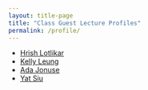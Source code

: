 ```yaml
---
layout: title-page
title: "Class Guest Lecture Profiles"
permalink: /profile/
---
```


- [Hrish Lotlikar](./lotlikar)
- [Kelly Leung](./leung)
- [Ada Jonuse](./jonuse)
- [Yat Siu](./siu)


<!-- 
TODO Add these from here: https://airtable.com/shrfKuJLN4eRy1W5E/tbltqFuoRx1qVU4yJ
Note all profile pics and slides are included iun `/assets` that are availbe at this time. 

Ian Lee	Lee	3/10/2022	Syndicate Protocol	https://www.linkedin.com/in/mrianlee/	Pitching and Storytelling Update: The Validation	Co-Founder of Syndicate. Investor and Co-Founder of IDEO CoLab Ventures. Invests in blockchain, crypto, and Bitcoin startups.	
Philip Rosedale	Rosedale	3/17/2022	Second Life	https://www.linkedin.com/in/philiprosedale/	User Acceptance, Monetization and Validation	Philip Rosedale created an innovative Internet video conferencing product (called "FreeVue"), which was later acquired by RealNetworks where (in 1996) he went on to become Vice President and CTO. In 1999, Rosedale left RealNetworks and founded Linden Lab. There he led the creation of a virtual civilization called Second Life, fulfilling his lifelong dream of an open-ended, Internet-connected virtual world. In 2010, he co-founded LoveMachine (www.lovemachineinc.com) as a lab to build several new ideas at the edge of work, computing, commerce, and intelligence. Out of this work, grew Worklist, a global community of web developers, and Coffee & Power. In November, 2011, Rosedale released Coffee & Power, a site that enabled people to connect for small jobs and services using a free-market system and distributed work principles.  At the beginning of 2013, the team at Coffee & Power became a new company: High Fidelity, and are currently working on the prototype stages of a new global virtual world.    	
Jason Festa	Festa	3/17/2022	Upland	https://www.linkedin.com/in/jasonfesta/	Design	Creative Director of Upland, a #1 NFT Blockchain Metaverse.He recently spent time at Adobe, working with the Adobe Design Fund on Design to Developer Relationships.  His experience includes: 500 Startups Batch 11, Creative Director The Walt Disney Company,  Design Director Tap Tap Revenge, Design Mentor for Royal Academy of Engineering, Design Mentor for Kstartup, Design Mentor for University of Seoul, Drew Marc Newson for Art Basel, Designed for over 125M users; released 20 #1 Apps, Top iPhone Game Guinness World Records, Best App Crunchies Award,  2+ WEBBY Awards, 2+ Clio Awards, 5+ Macromedia Awards, 5+ FWA Site of the Day Awards, Interactive Media Award: Outstanding Achievement, HOW Magazine Interactive Design Award: Merit Winner, Pro Award: Finalis. 	
Arthur Madrid	Madrid	3/31/2022	The Sandbox	https://www.linkedin.com/in/arthurmadrid/	Sales KPIs and OKRs	Chief Executive Officer at The Sandbox Startup Entrepreneur / Gaming / EdTech / Product Design, Mobile Gaming, Fund raising, Angel investing, Peer-to-Peer (P2P), Blockchain, BitTorrent, Cloud Storage, Mobile Gaming, Internet Software, Panel Speaking, Website Strategies, Video on-demand.	
Peter Smith	Smith	4/21/2022	Blockchain.com	https://www.linkedin.com/in/1psmith/	Investment and Growth	Peter Smith is the CEO & Co-Founder of Blockchain, a financial technology and data company that has empowered millions of users across the globe to store and transact digital value quickly and without costly intermediaries. Under his leadership, Blockchain has become the market leader in digital currency and distributed ledger technology. By 2016, Blockchain’s software has powered over 100M transactions around the world. The firm has raised over 75M in capital from the worlds leading investors, including Lightspeed, Google Ventures, Sir Richard Branson, Lakestar among many others.  Peter is a 2016 World Economic Forum Technology Pioneer and noted thought leader in the FinTech space, having been featured in the New York Times, Wall Street Journal, CNBC, Bloomberg, Fox Business, TechCrunch, and spoken at conferences around the world including Techcrunch Disrupt, Money 20/20, Web Summit, Collision, Wired Money, among many others.  Prior to co-founding Blockchain, Peter lived, studied, and worked in the US, Europe, MENA, East Africa, and Asia. When he isn’t basking in the glow of a laptop, you can find him either reading or out running, trekking, surfing, and climbing up or skiing down a mountain. 	
Arif Khan	Khan	4/28/2022	Alethea AI	https://www.linkedin.com/in/arikhan/	Go to Market Lesson 2 Chosen Topic: Finance & Growth	CEO and co-founder of Alethea AI. Alethea AI is building a decentralized protocol to create an Intelligent Metaverse inhabited by Intelligent NFTs (iNFTs). As originators of the iNFT standard, Alethea AI is on the cutting edge of embedding AI animation, interaction and generative AI capabilities into NFTs. Developers can use the iNFT protocol to Create, Train and Earn from their iNFTs in the world’s first Intelligent Metaverse known as Noah’s Ark. 	 -->
